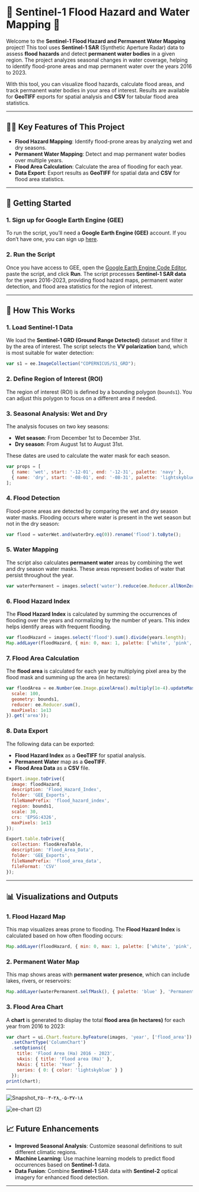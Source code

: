 # 🌊 **Sentinel-1 Flood Hazard and Water Mapping** 🌊

Welcome to the **Sentinel-1 Flood Hazard and Permanent Water Mapping** project! This tool uses **Sentinel-1 SAR** (Synthetic Aperture Radar) data to assess **flood hazards** and detect **permanent water bodies** in a given region. The project analyzes seasonal changes in water coverage, helping to identify flood-prone areas and map permanent water over the years 2016 to 2023.

With this tool, you can visualize flood hazards, calculate flood areas, and track permanent water bodies in your area of interest. Results are available for **GeoTIFF** exports for spatial analysis and **CSV** for tabular flood area statistics.

---

## 🧑‍🔬 **Key Features of This Project**

- **Flood Hazard Mapping**: Identify flood-prone areas by analyzing wet and dry seasons.
- **Permanent Water Mapping**: Detect and map permanent water bodies over multiple years.
- **Flood Area Calculation**: Calculate the area of flooding for each year.
- **Data Export**: Export results as **GeoTIFF** for spatial data and **CSV** for flood area statistics.

---

## 🚀 **Getting Started**

### 1. **Sign up for Google Earth Engine (GEE)**

To run the script, you’ll need a **Google Earth Engine (GEE)** account. If you don’t have one, you can sign up [here](https://signup.earthengine.google.com/).

### 2. **Run the Script**

Once you have access to GEE, open the [Google Earth Engine Code Editor](https://code.earthengine.google.com/), paste the script, and click **Run**. The script processes **Sentinel-1 SAR data** for the years 2016-2023, providing flood hazard maps, permanent water detection, and flood area statistics for the region of interest.

---

## 🔧 **How This Works**

### 1. **Load Sentinel-1 Data**

We load the **Sentinel-1 GRD (Ground Range Detected)** dataset and filter it by the area of interest. The script selects the **VV polarization** band, which is most suitable for water detection:

```javascript
var s1 = ee.ImageCollection("COPERNICUS/S1_GRD");
```

### 2. **Define Region of Interest (ROI)**

The region of interest (ROI) is defined by a bounding polygon (`bounds1`). You can adjust this polygon to focus on a different area if needed.

### 3. **Seasonal Analysis: Wet and Dry**

The analysis focuses on two key seasons:

- **Wet season**: From December 1st to December 31st.
- **Dry season**: From August 1st to August 31st.

These dates are used to calculate the water mask for each season.

```javascript
var props = [
  { name: 'wet', start: '-12-01', end: '-12-31', palette: 'navy' },
  { name: 'dry', start: '-08-01', end: '-08-31', palette: 'lightskyblue' }
];
```

### 4. **Flood Detection**

Flood-prone areas are detected by comparing the wet and dry season water masks. Flooding occurs where water is present in the wet season but not in the dry season:

```javascript
var flood = waterWet.and(waterDry.eq(0)).rename('flood').toByte();
```

### 5. **Water Mapping**

The script also calculates **permanent water** areas by combining the wet and dry season water masks. These areas represent bodies of water that persist throughout the year.

```javascript
var waterPermanent = images.select('water').reduce(ee.Reducer.allNonZero()).and(floodHazard.mask().eq(0)).rename('water');
```

### 6. **Flood Hazard Index**

The **Flood Hazard Index** is calculated by summing the occurrences of flooding over the years and normalizing by the number of years. This index helps identify areas with frequent flooding.

```javascript
var floodHazard = images.select('flood').sum().divide(years.length);
Map.addLayer(floodHazard, { min: 0, max: 1, palette: ['white', 'pink', 'red'] }, 'Flood hazard');
```

### 7. **Flood Area Calculation**

The **flood area** is calculated for each year by multiplying pixel area by the flood mask and summing up the area (in hectares):

```javascript
var floodArea = ee.Number(ee.Image.pixelArea().multiply(1e-4).updateMask(flood).reduceRegion({
  scale: 100,
  geometry: bounds1,
  reducer: ee.Reducer.sum(),
  maxPixels: 1e13
}).get('area'));
```

### 8. **Data Export**

The following data can be exported:

- **Flood Hazard Index** as a **GeoTIFF** for spatial analysis.
- **Permanent Water** map as a **GeoTIFF**.
- **Flood Area Data** as a **CSV** file.

```javascript
Export.image.toDrive({
  image: floodHazard,
  description: 'Flood_Hazard_Index',
  folder: 'GEE_Exports',
  fileNamePrefix: 'flood_hazard_index',
  region: bounds1,
  scale: 30,
  crs: 'EPSG:4326',
  maxPixels: 1e13
});

Export.table.toDrive({
  collection: floodAreaTable,
  description: 'Flood_Area_Data',
  folder: 'GEE_Exports',
  fileNamePrefix: 'flood_area_data',
  fileFormat: 'CSV'
});
```

---

## 📊 **Visualizations and Outputs**

### 1. **Flood Hazard Map**

This map visualizes areas prone to flooding. The **Flood Hazard Index** is calculated based on how often flooding occurs:

```javascript
Map.addLayer(floodHazard, { min: 0, max: 1, palette: ['white', 'pink', 'red'] }, 'Flood hazard');
```

### 2. **Permanent Water Map**

This map shows areas with **permanent water presence**, which can include lakes, rivers, or reservoirs:

```javascript
Map.addLayer(waterPermanent.selfMask(), { palette: 'blue' }, 'Permanent water');
```

### 3. **Flood Area Chart**

A **chart** is generated to display the total **flood area (in hectares)** for each year from 2016 to 2023:

```javascript
var chart = ui.Chart.feature.byFeature(images, 'year', ['flood_area'])
  .setChartType('ColumnChart')
  .setOptions({
    title: 'Flood Area (Ha) 2016 - 2023',
    vAxis: { title: 'Flood area (Ha)' },
    hAxis: { title: 'Year' },
    series: { 0: { color: 'lightskyblue' } }
  });
print(chart);
```

---

![Snapshot_۲۵-۰۴-۲۸_۰۵-۳۷-۱۸](https://github.com/user-attachments/assets/f186b1d0-2904-4550-8b2c-0b13032a0f27)

![ee-chart (2)](https://github.com/user-attachments/assets/c67e4304-9e3b-474d-8a4a-5cf46c09602c)


## 📈 **Future Enhancements**

- **Improved Seasonal Analysis**: Customize seasonal definitions to suit different climatic regions.
- **Machine Learning**: Use machine learning models to predict flood occurrences based on **Sentinel-1** data.
- **Data Fusion**: Combine **Sentinel-1** SAR data with **Sentinel-2** optical imagery for enhanced flood detection.

---

